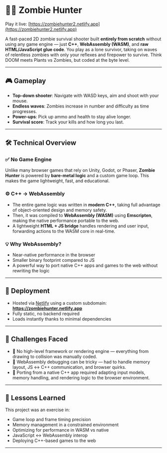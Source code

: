 # 🧟‍♂️ Zombie Hunter

Play it live: [https://zombiehunter2.netlify.app](https://zombiehunter2.netlify.app)

A fast-paced 2D zombie survival shooter built **entirely from scratch** without using any game engine — just **C++**, **WebAssembly (WASM)**, and **raw HTML/JavaScript glue code**. You play as a lone survivor, taking on waves of relentless zombies with only your reflexes and firepower to survive. Think DOOM meets Plants vs Zombies, but coded at the byte level.

---

## 🎮 Gameplay

- **Top-down shooter**: Navigate with WASD keys, aim and shoot with your mouse.
- **Endless waves**: Zombies increase in number and difficulty as time progresses.
- **Power-ups**: Pick up ammo and health to stay alive longer.
- **Survival score**: Track your kills and how long you last.

---

## 🛠️ Technical Overview

### ✅ No Game Engine

Unlike many browser games that rely on Unity, Godot, or Phaser, **Zombie Hunter** is powered by **bare-metal logic** and a custom game loop. This makes the game lightweight, fast, and educational.

### ⚙️ C++ → WebAssembly

- The entire game logic was written in **modern C++**, taking full advantage of object-oriented design and memory safety.
- Then, it was compiled to **WebAssembly (WASM)** using **Emscripten**, making the native performance portable to the web.
- A lightweight **HTML + JS bridge** handles rendering and user input, forwarding actions to the WASM core in real-time.

### 💡 Why WebAssembly?

- Near-native performance in the browser
- Smaller binary footprint compared to JS
- A powerful way to port native C++ apps and games to the web without rewriting the logic

---

## 🚀 Deployment

- Hosted via [Netlify](https://www.netlify.com) using a custom subdomain:  
  **https://zombiehunter.netlify.app**
- Fully static, no backend required
- Loads instantly thanks to minimal dependencies

---

## 💭 Challenges Faced

- 🚫 No high-level framework or rendering engine — everything from drawing to collision was manually coded.
- 🧩 WebAssembly debugging can be tricky — had to handle memory layout, JS ↔ C++ communication, and browser quirks.
- 🔁 Porting from a native C++ app required adapting input models, memory handling, and rendering logic to the browser environment.

---

## 🧠 Lessons Learned

This project was an exercise in:

- Game loop and frame timing precision
- Memory management in a constrained environment
- Optimizing for performance in WASM vs native
- JavaScript ↔ WebAssembly interop
- Deploying C++-based games to the web

---
